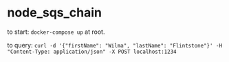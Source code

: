 # node_sqs_chain

to start: `docker-compose up` at root.

to query: `curl -d '{"firstName": "Wilma", "lastName": "Flintstone"}' -H "Content-Type: application/json" -X POST localhost:1234`
